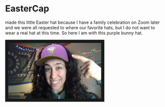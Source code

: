 # EasterCap
made this little Easter hat because I have a family celebration on Zoom later and we were all requested to where our favorite hats, but I do not want to wear a real hat at this time. So here I am with this purple bunny hat.

<img src="https://github.com/lgm527/EasterCap/blob/master/preview_filter.png" alt="me" width="300" height="180" border="10" />
